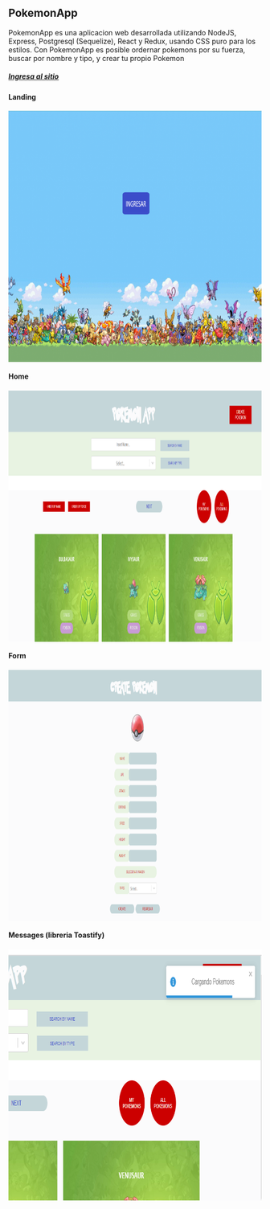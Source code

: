 <h2 align="left">PokemonApp</h2>
<p align="left"> 
PokemonApp es una aplicacion web desarrollada utilizando NodeJS, Express, Postgresql (Sequelize), React y Redux, usando CSS puro para los estilos. Con PokemonApp es posible ordernar pokemons por su fuerza, buscar por nombre y tipo, y crear tu propio Pokemon
<br>
  
<a href="https://pokemon-app-estanip.netlify.app/pokemons" target="_blank"> <h5>Ingresa al sitio</h5> </a>

</p>
<p> 
  <h4 align="left">Landing<h4>
  <img align="center" src="./public/Landing.png" alt="landing" width="900" height="500"/>  
  <br>
  <h4 align="left">Home<h4>
  <img align="center" src="./public/home.png" alt="home" width="900" height="500"/>
  <br>
  <h4 align="left">Form<h4>
  <img align="center" src="./public/Form.png" alt="form" width="900" height="500"/>
  <br>
  <h4 align="left">Messages (libreria Toastify)<h4>
  <img align="center" src="./public/messages.png" alt="messages" width="900" height="500"/>
  <br>
</p>
<br>
<br>
